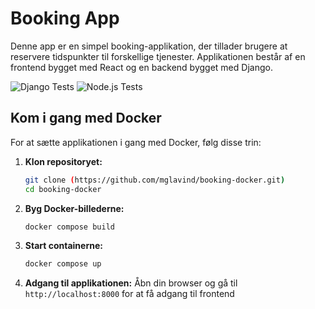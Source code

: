 # Booking App

Denne app er en simpel booking-applikation, der tillader brugere at reservere tidspunkter til forskellige tjenester. Applikationen består af en frontend bygget med React og en backend bygget med Django.

![Django Tests](https://github.com/mglavind/booking-docker/actions/workflows/django.yml/badge.svg)
![Node.js Tests](https://github.com/mglavind/booking-docker/actions/workflows/node.js.yml/badge.svg)


## Kom i gang med Docker

For at sætte applikationen i gang med Docker, følg disse trin:

1. **Klon repositoryet:**
    ```sh
    git clone (https://github.com/mglavind/booking-docker.git)
    cd booking-docker
    ```

2. **Byg Docker-billederne:**
    ```sh
    docker compose build
    ```

3. **Start containerne:**
    ```sh
    docker compose up
    ```

4. **Adgang til applikationen:**
    Åbn din browser og gå til `http://localhost:8000` for at få adgang til frontend
